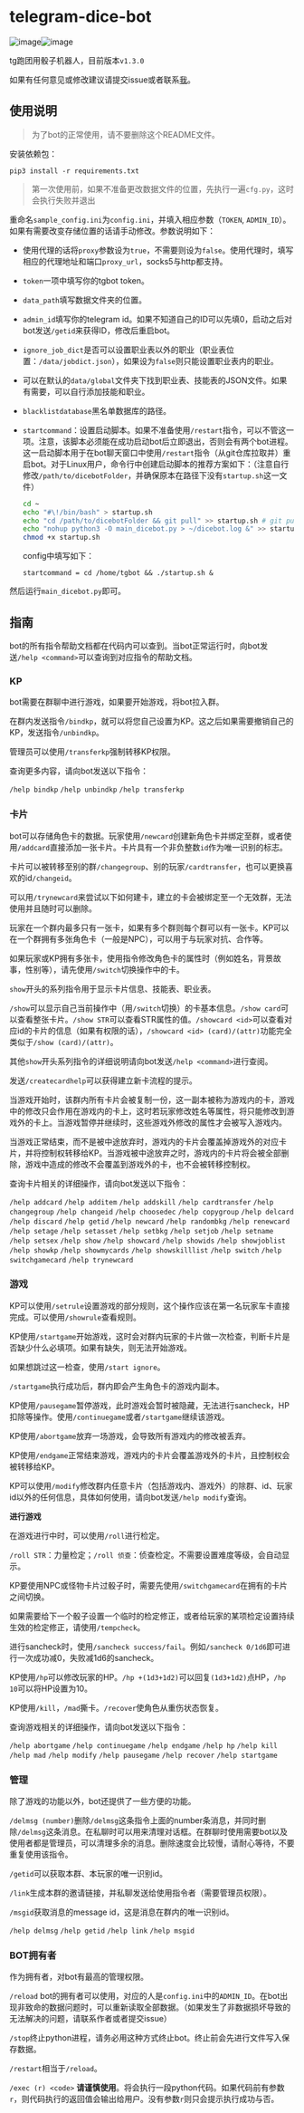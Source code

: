 # telegram-dice-bot
![image](https://img.shields.io/tokei/lines/github/Antares0982/telegram-dice-bot)![image](https://img.shields.io/github/last-commit/Antares0982/telegram-dice-bot)

tg跑团用骰子机器人，目前版本`v1.3.0`

如果有任何意见或修改建议请提交issue或者联系[我](https://t.me/AntaresChr)。

## 使用说明

> 为了bot的正常使用，请不要删除这个README文件。

安装依赖包：

```
pip3 install -r requirements.txt
```

> 第一次使用前，如果不准备更改数据文件的位置，先执行一遍`cfg.py`，这时会执行失败并退出

重命名`sample_config.ini`为`config.ini`，并填入相应参数（`TOKEN`, `ADMIN_ID`）。如果有需要改变存储位置的话请手动修改。参数说明如下：

* 使用代理的话将`proxy`参数设为`true`，不需要则设为`false`。使用代理时，填写相应的代理地址和端口`proxy_url`，socks5与http都支持。

* `token`一项中填写你的tgbot token。

* `data_path`填写数据文件夹的位置。

* `admin_id`填写你的telegram id。如果不知道自己的ID可以先填0，启动之后对bot发送`/getid`来获得ID，修改后重启bot。

* `ignore_job_dict`是否可以设置职业表以外的职业（职业表位置：`/data/jobdict.json`），如果设为`false`则只能设置职业表内的职业。

* 可以在默认的`data/global`文件夹下找到职业表、技能表的JSON文件。如果有需要，可以自行添加技能和职业。

* `blacklistdatabase`黑名单数据库的路径。

* `startcommand`：设置启动脚本。如果不准备使用`/restart`指令，可以不管这一项。注意，该脚本必须能在成功启动bot后立即退出，否则会有两个bot进程。这一启动脚本用于在bot聊天窗口中使用`/restart`指令（从git仓库拉取并）重启bot。对于Linux用户，命令行中创建启动脚本的推荐方案如下：（注意自行修改`/path/to/dicebotFolder`，并确保原本在路径下没有`startup.sh`这一文件）

  ```bash
  cd ~
  echo "#\!/bin/bash" > startup.sh
  echo "cd /path/to/dicebotFolder && git pull" >> startup.sh # git pull 可选，如果不想获取到更新可以忽略'&& git pull'。有时更新新功能后会新增config项，需要手动更改才能正常运行。
  echo "nohup python3 -O main_dicebot.py > ~/dicebot.log &" >> startup.sh
  chmod +x startup.sh
  ```

  config中填写如下：

  ```
  startcommand = cd /home/tgbot && ./startup.sh &
  ```

然后运行`main_dicebot.py`即可。

## 指南

bot的所有指令帮助文档都在代码内可以查到。当bot正常运行时，向bot发送`/help <command>`可以查询到对应指令的帮助文档。

### KP

bot需要在群聊中进行游戏，如果要开始游戏，将bot拉入群。

在群内发送指令`/bindkp`，就可以将您自己设置为KP。这之后如果需要撤销自己的KP，发送指令`/unbindkp`。

管理员可以使用`/transferkp`强制转移KP权限。

查询更多内容，请向bot发送以下指令：

`/help bindkp`
`/help unbindkp`
`/help transferkp`

### 卡片

bot可以存储角色卡的数据。玩家使用`/newcard`创建新角色卡并绑定至群，或者使用`/addcard`直接添加一张卡片。卡片具有一个非负整数`id`作为唯一识别的标志。

卡片可以被转移至别的群`/changegroup`、别的玩家`/cardtransfer`，也可以更换喜欢的id`/changeid`。

可以用`/trynewcard`来尝试以下如何建卡，建立的卡会被绑定至一个无效群，无法使用并且随时可以删除。

玩家在一个群内最多只有一张卡，如果有多个群则每个群可以有一张卡。KP可以在一个群拥有多张角色卡（一般是NPC），可以用于与玩家对抗、合作等。

如果玩家或KP拥有多张卡，使用指令修改角色卡的属性时（例如姓名，背景故事，性别等），请先使用`/switch`切换操作中的卡。

`show`开头的系列指令用于显示卡片信息、技能表、职业表。

`/show`可以显示自己当前操作中（用`/switch`切换）的卡基本信息。`/show card`可以查看整张卡片。`/show STR`可以查看STR属性的值。`/showcard <id>`可以查看对应id的卡片的信息（如果有权限的话），`/showcard <id> (card)/(attr)`功能完全类似于`/show (card)/(attr)`。

其他`show`开头系列指令的详细说明请向bot发送`/help <command>`进行查阅。

发送`/createcardhelp`可以获得建立新卡流程的提示。

当游戏开始时，该群内所有卡片会被复制一份，这一副本被称为游戏内的卡，游戏中的修改只会作用在游戏内的卡上，这时若玩家修改姓名等属性，将只能修改到游戏外的卡上。当游戏暂停并继续时，这些游戏外修改的属性才会被写入游戏内。

当游戏正常结束，而不是被中途放弃时，游戏内的卡片会覆盖掉游戏外的对应卡片，并将控制权转移给KP。当游戏被中途放弃之时，游戏内的卡片将会被全部删除，游戏中造成的修改不会覆盖到游戏外的卡，也不会被转移控制权。

查询卡片相关的详细操作，请向bot发送以下指令：

`/help addcard`
`/help additem`
`/help addskill`
`/help cardtransfer`
`/help changegroup`
`/help changeid`
`/help choosedec`
`/help copygroup`
`/help delcard`
`/help discard`
`/help getid`
`/help newcard`
`/help randombkg`
`/help renewcard`
`/help setage`
`/help setasset`
`/help setbkg`
`/help setjob`
`/help setname`
`/help setsex`
`/help show`
`/help showcard`
`/help showids`
`/help showjoblist`
`/help showkp`
`/help showmycards`
`/help showskilllist`
`/help switch`
`/help switchgamecard`
`/help trynewcard`

### 游戏

KP可以使用`/setrule`设置游戏的部分规则，这个操作应该在第一名玩家车卡直接完成。可以使用`/showrule`查看规则。

KP使用`/startgame`开始游戏，这时会对群内玩家的卡片做一次检查，判断卡片是否缺少什么必填项。如果有缺失，则无法开始游戏。

如果想跳过这一检查，使用`/start ignore`。

`/startgame`执行成功后，群内即会产生角色卡的游戏内副本。

KP使用`/pausegame`暂停游戏，此时游戏会暂时被隐藏，无法进行sancheck，HP扣除等操作。使用`/continuegame`或者`/startgame`继续该游戏。

KP使用`/abortgame`放弃一场游戏，会导致所有游戏内的修改被丢弃。

KP使用`/endgame`正常结束游戏，游戏内的卡片会覆盖游戏外的卡片，且控制权会被转移给KP。

KP可以使用`/modify`修改群内任意卡片（包括游戏内、游戏外）的除群、id、玩家id以外的任何信息，具体如何使用，请向bot发送`/help modify`查询。

**进行游戏**

在游戏进行中时，可以使用`/roll`进行检定。

`/roll STR`：力量检定；`/roll 侦查`：侦查检定。不需要设置难度等级，会自动显示。

KP要使用NPC或怪物卡片过骰子时，需要先使用`/switchgamecard`在拥有的卡片之间切换。

如果需要给下一个骰子设置一个临时的检定修正，或者给玩家的某项检定设置持续生效的检定修正，请使用`/tempcheck`。

进行sancheck时，使用`/sancheck success/fail`。例如`/sancheck 0/1d6`即可进行一次成功减0，失败减1d6的sancheck。

KP使用`/hp`可以修改玩家的HP。`/hp +(1d3+1d2)`可以回复`(1d3+1d2)`点HP，`/hp 10`可以将HP设置为10。

KP使用`/kill`，`/mad`撕卡。`/recover`使角色从重伤状态恢复。

查询游戏相关的详细操作，请向bot发送以下指令：

`/help abortgame`
`/help continuegame`
`/help endgame`
`/help hp`
`/help kill`
`/help mad`
`/help modify`
`/help pausegame`
`/help recover`
`/help startgame`

### 管理

除了游戏的功能以外，bot还提供了一些方便的功能。

`/delmsg (number)`删除`/delmsg`这条指令上面的number条消息，并同时删除`/delmsg`这条消息。在私聊时可以用来清理对话框。在群聊时使用需要bot以及使用者都是管理员，可以清理多余的消息。删除速度会比较慢，请耐心等待，不要重复使用该指令。

`/getid`可以获取本群、本玩家的唯一识别id。

`/link`生成本群的邀请链接，并私聊发送给使用指令者（需要管理员权限）。

`/msgid`获取消息的message id，这是消息在群内的唯一识别id。

`/help delmsg`
`/help getid`
`/help link`
`/help msgid`

### BOT拥有者

作为拥有者，对bot有最高的管理权限。

`/reload` bot的拥有者可以使用，对应的人是`config.ini`中的`ADMIN_ID`。在bot出现非致命的数据问题时，可以重新读取全部数据。（如果发生了非数据损坏导致的无法解决的问题，请联系作者或者提交issue）

`/stop`终止python进程，请务必用这种方式终止bot。终止前会先进行文件写入保存数据。

`/restart`相当于`/reload`。

`/exec (r) <code>` **请谨慎使用**。将会执行一段python代码。如果代码前有参数`r`，则代码执行的返回值会输出给用户。没有参数`r`则只会提示执行成功与否。

